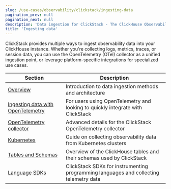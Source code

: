 ```yaml
---
slug: /use-cases/observability/clickstack/ingesting-data
pagination_prev: null
pagination_next: null
description: 'Data ingestion for ClickStack - The ClickHouse Observability Stack'
title: 'Ingesting data'
---
```


ClickStack provides multiple ways to ingest observability data into your ClickHouse instance. Whether you're collecting logs, metrics, traces, or session data, you can use the OpenTelemetry (OTel) collector as a unified ingestion point, or leverage platform-specific integrations for specialized use cases.

| Section | Description |
|------|-------------|
| [Overview](/use-cases/observability/clickstack/ingesting-data/overview) | Introduction to data ingestion methods and architecture |
| [Ingesting data with OpenTelemetry](/use-cases/observability/clickstack/ingesting-data/opentelemetry) | For users using OpenTelemetry and looking to quickly integrate with ClickStack |
| [OpenTelemetry collector](/use-cases/observability/clickstack/ingesting-data/otel-collector) | Advanced details for the ClickStack OpenTelemetry collector |
| [Kubernetes](/use-cases/observability/clickstack/ingesting-data/kubernetes) | Guide on collecting observability data from Kubernetes clusters |
| [Tables and Schemas](/use-cases/observability/clickstack/ingesting-data/schemas) | Overview of the ClickHouse tables and their schemas used by ClickStack |
| [Language SDKs](/use-cases/observability/clickstack/sdks) | ClickStack SDKs for instrumenting programming languages and collecting telemetry data |
